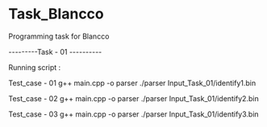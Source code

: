 # Task_Blancco
Programming task for Blancco


---------Task - 01 ----------

Running script :

Test_case - 01
 g++ main.cpp -o parser
./parser Input_Task_01/identify1.bin


 Test_case - 02
 g++ main.cpp -o parser
./parser Input_Task_01/identify2.bin


 Test_case - 03
 g++ main.cpp -o parser
./parser Input_Task_01/identify3.bin